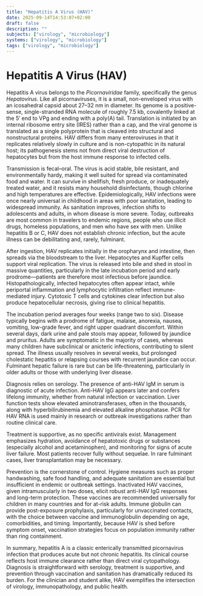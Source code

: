 ```yaml
---
title: "Hepatitis A Virus (HAV)"
date: 2025-09-14T14:53:07+02:00
draft: false
description: ""
subjects: ["virology", "microbiology"]
systems: ["virology", "microbiology"]
tags: ["virology", "microbiology"]
---
```


# Hepatitis A Virus (HAV)

Hepatitis A virus belongs to the *Picornaviridae* family, specifically the genus *Hepatovirus*. Like all picornaviruses, it is a small, non-enveloped virus with an icosahedral capsid about 27–32 nm in diameter. Its genome is a positive-sense, single-stranded RNA molecule of roughly 7.5 kb, covalently linked at the 5′ end to VPg and ending with a poly(A) tail. Translation is initiated by an internal ribosome entry site (IRES) rather than a cap, and the viral genome is translated as a single polyprotein that is cleaved into structural and nonstructural proteins. HAV differs from many enteroviruses in that it replicates relatively slowly in culture and is non-cytopathic in its natural host; its pathogenesis stems not from direct viral destruction of hepatocytes but from the host immune response to infected cells.

Transmission is fecal–oral. The virus is acid stable, bile resistant, and environmentally hardy, making it well suited for spread via contaminated food and water. It can survive in shellfish, fresh produce, or inadequately treated water, and it resists many household disinfectants, though chlorine and high temperatures are effective. Epidemiologically, HAV infections were once nearly universal in childhood in areas with poor sanitation, leading to widespread immunity. As sanitation improves, infection shifts to adolescents and adults, in whom disease is more severe. Today, outbreaks are most common in travelers to endemic regions, people who use illicit drugs, homeless populations, and men who have sex with men. Unlike hepatitis B or C, HAV does not establish chronic infection, but the acute illness can be debilitating and, rarely, fulminant.

After ingestion, HAV replicates initially in the oropharynx and intestine, then spreads via the bloodstream to the liver. Hepatocytes and Kupffer cells support viral replication. The virus is released into bile and shed in stool in massive quantities, particularly in the late incubation period and early prodrome—patients are therefore most infectious before jaundice. Histopathologically, infected hepatocytes often appear intact, while periportal inflammation and lymphocytic infiltration reflect immune-mediated injury. Cytotoxic T cells and cytokines clear infection but also produce hepatocellular necrosis, giving rise to clinical hepatitis.

The incubation period averages four weeks (range two to six). Disease typically begins with a prodrome of fatigue, malaise, anorexia, nausea, vomiting, low-grade fever, and right upper quadrant discomfort. Within several days, dark urine and pale stools may appear, followed by jaundice and pruritus. Adults are symptomatic in the majority of cases, whereas many children have subclinical or anicteric infections, contributing to silent spread. The illness usually resolves in several weeks, but prolonged cholestatic hepatitis or relapsing courses with recurrent jaundice can occur. Fulminant hepatic failure is rare but can be life-threatening, particularly in older adults or those with underlying liver disease.

Diagnosis relies on serology. The presence of anti-HAV IgM in serum is diagnostic of acute infection. Anti-HAV IgG appears later and confers lifelong immunity, whether from natural infection or vaccination. Liver function tests show elevated aminotransferases, often in the thousands, along with hyperbilirubinemia and elevated alkaline phosphatase. PCR for HAV RNA is used mainly in research or outbreak investigations rather than routine clinical care.

Treatment is supportive, as no specific antivirals exist. Management emphasizes hydration, avoidance of hepatotoxic drugs or substances (especially alcohol and acetaminophen), and monitoring for signs of acute liver failure. Most patients recover fully without sequelae. In rare fulminant cases, liver transplantation may be necessary.

Prevention is the cornerstone of control. Hygiene measures such as proper handwashing, safe food handling, and adequate sanitation are essential but insufficient in endemic or outbreak settings. Inactivated HAV vaccines, given intramuscularly in two doses, elicit robust anti-HAV IgG responses and long-term protection. These vaccines are recommended universally for children in many countries and for at-risk adults. Immune globulin can provide post-exposure prophylaxis, particularly for unvaccinated contacts, with the choice between vaccine and immunoglobulin depending on age, comorbidities, and timing. Importantly, because HAV is shed before symptom onset, vaccination strategies focus on population immunity rather than ring containment.

In summary, hepatitis A is a classic enterically transmitted picornavirus infection that produces acute but not chronic hepatitis. Its clinical course reflects host immune clearance rather than direct viral cytopathology. Diagnosis is straightforward with serology, treatment is supportive, and prevention through vaccination and sanitation has dramatically reduced its burden. For the clinician and student alike, HAV exemplifies the intersection of virology, immunopathology, and public health.
